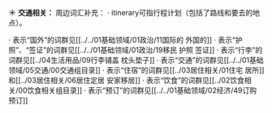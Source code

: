 ☀ <span class="category">**交通相关：**</span>
周边词汇补充：
· itinerary可指行程计划（包括了路线和要去的地点）。

· 表示“国外”的词群见[[../../01基础领域/01政治/11国际的 外国的]]
· 表示“护照”、“签证”的词群见[[../../01基础领域/01政治/19移民 护照 签证]]
· 表示“行李”的词群见[[../04生活用品/09行李铺盖 枕头垫子]]
· 表示“交通”的词群见[[../../01基础领域/05交通/00交通组目录]]
· 表示“住宿”的词群见[[../03居住相关/01住宅 居所]]和[[../03居住相关/06居住定居 安家移居]]
· 表示“饮食”的词群见[[../02饮食相关/00饮食相关组目录]]
· 表示“预订”的词群见[[../../01基础领域/02经济/49订购 预订]]
